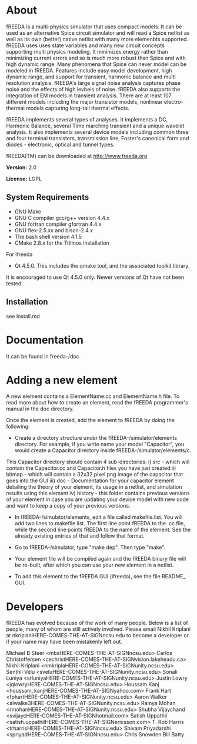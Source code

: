 About
=====
fREEDA is a multi-physics simulator that uses compact models. It can be 
used as an alternative Spice circuit simulator and will read a Spice
netlist as well as its own (better) native netlist with many more
elemenbts supported. fREEDA uses uses state variables and many new
circuit concepts supporting multi physics modeling. It minimizes energy
rather than minimizing current errors and so is much more robust than
Spice and with high dynamic range. Many phenomena that Spice can never
model can be modeled in fREEDA. Features include easy model development,
high dynamic range, and support for transient, harmonic balance and multi
resolution analysis. fREEDA's large signal noise analysis captures phase
noise and the effects of high levbels of noise. fREEDA also supports the
integration of EM models in transient analysis. There are at least 107
different models including the major transistor models, nonlinear
electro-thermal models capturing long-tail thermal effects.

fREEDA implements several types of analyses. It implements a DC,
Harmonic Balance, several Time marching transient and a unique wavelet
analysis. It also implements several device models including common three
and four terminal transistors, transmission line, Foster's canonical form
and diodes - electronic, optical and tunnel types.

fREEDA(TM) can be downloaded at http://www.freeda.org

**Version:** 2.0

**License:** LGPL

System Requirements
-------------------
- GNU Make
- GNU C compiler gcc/g++ version 4.4.x 
- GNU fortran compiler gfortran 4.4.x
- GNU flex-2.5.xx and bison-2.4.x
- The bash shell version 4.1.5
- CMake 2.8.x for the Trilinos installation

For ifreeda

- Qt 4.5.0. This includes the qmake tool, and the associated toolkit library.

It is encouraged to use Qt 4.5.0 only. Newer versions of Qt have not been
tested.

Installation
------------
see Install.md

Documentation
=============
It can be found in freeda-<version-number>/doc

Adding a new element
====================
A new element contains a ElementName.cc and ElementName.h file. To read more
about how to create an element, read the fREEDA programmer's manual in the
doc directory.

Once the element is created, add the element to fREEDA by doing the following:
- Create a directory structure under the fREEDA-<version-number>/simulator/elements
directory. For example, if you write name your model "Capacitor", you would create a
Capacitor directory inside fREEDA-<version-number>/simulator/elements/c.

This Capacitor directory should contain 4 sub-directories:
i) src - which will contain the Capacitor.cc and Capacitor.h files you have just created
ii) bitmap - which will contain a 32x32 pixel png image of the capacitor that goes into the GUI
iii) doc - Documentation for your capacitor element detailing the theory of your element, its usage in a netlist, and simulation results using this element
iv) history - this folder contains previous versions of your element in case you are updating your device model with new code and want to keep a copy of your previous versions.

- In fREEDA-<version-number>/simulator/elements, edit a file called makefile.list.
  You will add two lines to makefile.list. The first line point fREEDA to the .cc file,
  while the second line points fREEDA to the name of the element. See the already existing
  entries of that and follow that format.
 
- Go to fREEDA-<version-number>/simulator, type "make dep". Then type "make". 

- Your element file will be compiled again and the fREEDA binary file  will be re-built,
  after which you can use your new element in a netlist.

- To add this element to the fREEDA GUI (ifreeda), see the file README_ GUI.

Developers
==========
fREEDA has evolved because of the work of many people. Below is a list of
people, many of whom are still actively involved. Please email Nikhil Kriplani
at nkriplaniHERE-COMES-THE-AT-SIGNncsu.edu to become a developer or if your
name may have been mistakenly left out.

Michael B Steer <mbsHERE-COMES-THE-AT-SIGNncsu.edu>
Carlos Christoffersen <cechristHERE-COMES-THE-AT-SIGNvision.lakeheadu.ca>
Nikhil Kriplani <nmkriplaHERE-COMES-THE-AT-SIGNunity.ncsu.edu>
Senthil Velu <sveluHERE-COMES-THE-AT-SIGNunity.ncsu.edu>
Sonali Luniya <srluniyaHERE-COMES-THE-AT-SIGNunity.ncsu.edu>
Justin Lowry <jqlowryHERE-COMES-THE-AT-SIGNncsu.edu>
Houssam Kanj <houssam_kanjHERE-COMES-THE-AT-SIGNyahoo.com>
Frank Hart <fphartHERE-COMES-THE-AT-SIGNunity.ncsu.edu>
Aaron Walker <alwalke3HERE-COMES-THE-AT-SIGNunity.ncsu.edu>
Ramya Mohan <rmohanHERE-COMES-THE-AT-SIGNunity.ncsu.edu>
Shubha Vijaychand <svijaycHERE-COMES-THE-AT-SIGNhotmail.com>
Satish Uppathil <satish.uppathilHERE-COMES-THE-AT-SIGNericsson.com>
T. Rob Harris <trharrisHERE-COMES-THE-AT-SIGNncsu.edu>
Shivam Priyadarshi <spriyadHERE-COMES-THE-AT-SIGNncsu.edu>
Chris Snowden
Bill Batty

